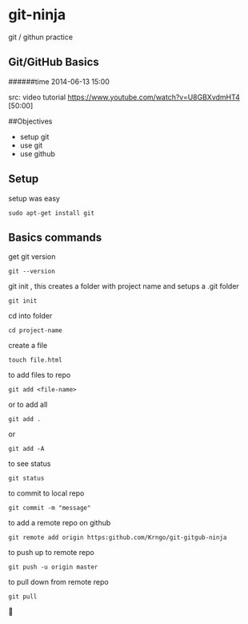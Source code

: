 git-ninja
=========

git / githun practice

Git/GitHub Basics
------------------------------------
######time 2014-06-13 15:00

src: video tutorial https://www.youtube.com/watch?v=U8GBXvdmHT4 [50:00]


##Objectives
- setup git
- use git
- use github


Setup
-------
setup was easy 

    sudo apt-get install git

Basics commands
------
get git version

    git --version

git init <project-name>, this creates a folder with project name and setups a .git folder

    git init

cd into folder

    cd project-name
    
create a file

    touch file.html

to add files to repo 

    git add <file-name>
    
or to add all

    git add .
    
or 

    git add -A

    
to see status

    git status
    
to commit to local repo

    git commit -m "message"
    
to add a remote repo on github
    
    git remote add origin https:github.com/Krngo/git-gitgub-ninja
    
to push up to remote repo

    git push -u origin master
    
to pull down from remote repo

    git pull

:frog:
